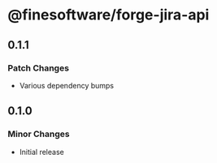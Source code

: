 # @finesoftware/forge-jira-api

## 0.1.1

### Patch Changes

-   Various dependency bumps

## 0.1.0

### Minor Changes

-   Initial release
